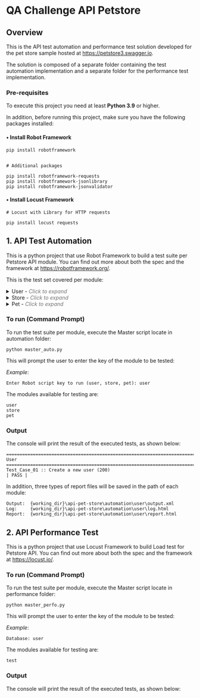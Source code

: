 # QA Challenge API Petstore

## Overview
This is the API test automation and performance test solution developed for the pet store sample hosted at https://petstore3.swagger.io.

The solution is composed of a separate folder containing the test automation implementation and a separate folder for the performance test implementation.

### Pre-requisites
To execute this project you need at least __Python 3.9__ or higher.

In addition, before running this project, make sure you have the following packages installed:

#### • Install Robot Framework
```
pip install robotframework


# Additional packages

pip install robotframework-requests
pip install robotframework-jsonlibrary
pip install robotframework-jsonvalidator
```

#### • Install Locust Framework
```
# Locust with Library for HTTP requests

pip install locust requests
```


## 1. API Test Automation
This is a python project that use Robot Framework to build a test suite per Petstore API module.  You can find out
more about both the spec and the framework at https://robotframework.org/.

This is the test set covered per module:

<details>
  <summary>User - <i style="opacity: 0.6;">Click to expand</i></summary>

    - TC1: Create a new user (200)
    - TC2: Get User by username (200)
    - TC3: User Login (200)
    - TC4: User Logout (200)
    - TC5: Update User (200)
    - TC6: User not Found by previous username (404)
    - TC7: User not Update by previous username (404)
    - TC8: Delete User (200)
    - TC9: Create 3 new users from list (200)  

</details>
<details>
  <summary>Store - <i style="opacity: 0.6;">Click to expand</i></summary>

    - TC1: Get quantity per inventory by status (200)
    - TC2: Post Pet Order (200)
    - TC3: Post Pet Order Input Error (400)
    - TC4: Get Order by ID (200)
    - TC5: Get Order not found (404)
    - TC6: Get Order Input Error (400)
    - TC7: Delete Order (200)
    - TC8: Delete Order not found (404)
    - TC9: Delete Order Input Error (400)  

</details>

<details>
  <summary>Pet - <i style="opacity: 0.6;">Click to expand</i></summary>

    - TC1: Post Pet to Store (200)
    - TC2: Post Pet to Store Input Error (400)
    - TC3: Get Pet by ID (200)
    - TC4: Get Pet not found (404)
    - TC5: Get Pet Input Error (400)
    - TC6: Get Pets by Status (200)
    - TC7: Get Pets by Invalid Status (400)
    - TC8: Get Pets by Tags (200)
    - TC9: Get Pets by Invalid Tag value (400)
    - TC10: Put Update Pet by ID (200)
    - TC11: Put Update Pet ID not found (404)
    - TC12: Put Update Pet Input error (400)
    - TC13: Post Update Pet with form data (200)
    - TC14: Post Update Pet Invalid Input (400)
    - TC15: Post Upload Image (200)
    - TC16: Delete Pet (200))
    - TC17: Delete Pet Input Error (400)  

</details>

### To run (Command Prompt)
To run the test suite per module, execute the Master script locate in automation folder:

```
python master_auto.py
```

This will prompt the user to enter the key of the module to be tested:

*Example*:

```
Enter Robot script key to run (user, store, pet): user
```

The modules available for testing are:

```
user
store
pet
```

### Output
The console will print the result of the executed tests, as shown below:

```
==============================================================================
User                                                                          
==============================================================================
Test_Case_01 :: Create a new user (200)                               | PASS |
```

In addition, three types of report files will be saved in the path of each module:

```
Output:  {working_dir}\api-pet-store\automation\user\output.xml
Log:     {working_dir}\api-pet-store\automation\user\log.html
Report:  {working_dir}\api-pet-store\automation\user\report.html
```

## 2. API Performance Test
This is a python project that use Locust Framework to build Load test for Petstore API.  You can find out
more about both the spec and the framework at https://locust.io/.

### To run (Command Prompt)
To run the test suite per module, execute the Master script locate in performance folder:

```
python master_perfo.py
```

This will prompt the user to enter the key of the module to be tested:

*Example*:

```
Database: user
```

The modules available for testing are:

```
test
```

### Output
The console will print the result of the executed tests, as shown below: